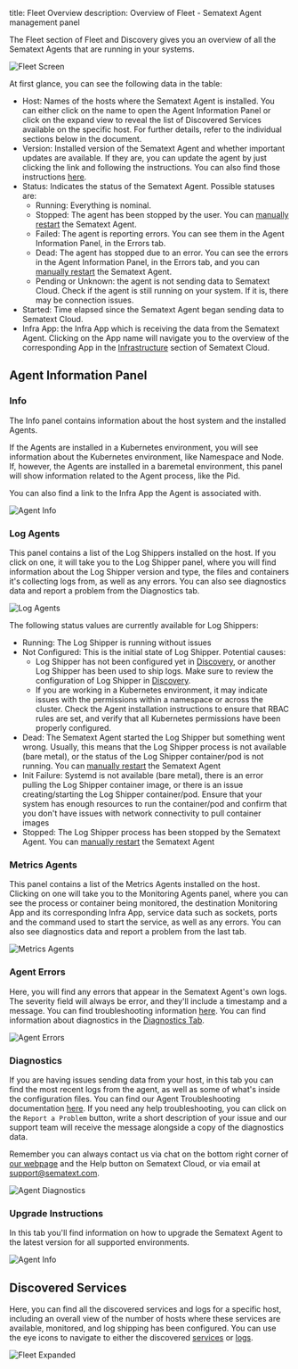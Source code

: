 title: Fleet Overview
description: Overview of Fleet - Sematext Agent management panel

The Fleet section of Fleet and Discovery gives you an overview of all the Sematext Agents that are running in your systems.

![Fleet Screen](../images/fleet/fnd-agents-collapsed.png)

At first glance, you can see the following data in the table:

- Host: Names of the hosts where the Sematext Agent is installed. You can either click on the name to open the Agent Information Panel or click on the expand view to reveal the list of Discovered Services available on the specific host. For further details, refer to the individual sections below in the document.
- Version: Installed version of the Sematext Agent and whether important updates are available. If they are, you can update the agent by just clicking the link and following the instructions. You can also find those instructions [here](https://sematext.com/docs/monitoring/spm-faq/#agent-updating).
- Status: Indicates the status of the Sematext Agent. Possible statuses are:
    - Running: Everything is nominal.
    - Stopped: The agent has been stopped by the user. You can [manually restart](https://sematext.com/docs/agents/sematext-agent/starting-stopping) the Sematext Agent.
    - Failed: The agent is reporting errors. You can see them in the Agent Information Panel, in the Errors tab.
    - Dead: The agent has stopped due to an error. You can see the errors in the Agent Information Panel, in the Errors tab, and you can [manually restart](https://sematext.com/docs/agents/sematext-agent/starting-stopping) the Sematext Agent.
    - Pending or Unknown: the agent is not sending data to Sematext Cloud. Check if the agent is still running on your system. If it is, there may be connection issues.
- Started: Time elapsed since the Sematext Agent began sending data to Sematext Cloud.
- Infra App: the Infra App which is receiving the data from the Sematext Agent. Clicking on the App name will navigate you to the overview of the corresponding App in the [Infrastructure](https://sematext.com/docs/monitoring/infrastructure/) section of Sematext Cloud.

## Agent Information Panel

### Info
The Info panel contains information about the host system and the installed Agents. 

If the Agents are installed in a Kubernetes environment, you will see information about the Kubernetes environment, like Namespace and Node. If, however, the Agents are installed in a baremetal environment, this panel will show information related to the Agent process, like the Pid. 

You can also find a link to the Infra App the Agent is associated with.

![Agent Info](../images/fleet/fleet-agent-info.png)

### Log Agents

This panel contains a list of the Log Shippers installed on the host. If you click on one, it will take you to the Log Shipper panel, where you will find information about the Log Shipper version and type, the files and containers it's collecting logs from, as well as any errors. You can also see diagnostics data and report a problem from the Diagnostics tab.

![Log Agents](../images/fleet/fleet-log-agents.png)

The following status values are currently available for Log Shippers:

- Running: The Log Shipper is running without issues
- Not Configured: This is the initial state of Log Shipper. Potential causes:
    - Log Shipper has not been configured yet in [Discovery](https://sematext.com/docs/logs/discovery/intro/), or another Log Shipper has been used to ship logs. Make sure to review the configuration of Log Shipper in [Discovery](https://sematext.com/docs/logs/discovery/intro/).
    - If you are working in a Kubernetes environment, it may indicate issues with the permissions within a namespace or across the cluster. Check the Agent installation instructions to ensure that RBAC rules are set, and verify that all Kubernetes permissions have been properly configured.
- Dead: The Sematext Agent started the Log Shipper but something went wrong. Usually, this means that the Log Shipper process is not available (bare metal), or the status of the Log Shipper container/pod is not running. You can [manually restart](https://sematext.com/docs/agents/sematext-agent/starting-stopping) the Sematext Agent
- Init Failure: Systemd is not available (bare metal), there is an error pulling the Log Shipper container image, or there is an issue creating/starting the Log Shipper container/pod. Ensure that your system has enough resources to run the container/pod and confirm that you don't have issues with network connectivity to pull container images
- Stopped: The Log Shipper process has been stopped by the Sematext Agent. You can [manually restart](https://sematext.com/docs/agents/sematext-agent/starting-stopping) the Sematext Agent

### Metrics Agents

This panel contains a list of the Metrics Agents installed on the host. Clicking on one will take you to the Monitoring Agents panel, where you can see the process or container being monitored, the destination Monitoring App and its corresponding Infra App, service data such as sockets, ports and the command used to start the service, as well as any errors. You can also see diagnostics data and report a problem from the last tab.

![Metrics Agents](../images/fleet/fleet-metrics-agents.png)

### Agent Errors 

Here, you will find any errors that appear in the Sematext Agent's own logs. The severity field will always be error, and they'll include a timestamp and a message. You can find troubleshooting information [here](https://sematext.com/docs/agents/sematext-agent/agent-troubleshooting/). You can find information about diagnostics in the [Diagnostics Tab](https://sematext.com/docs/fleet/#Diagnostics).

![Agent Errors](../images/fleet/fleet-agent-errors.png)

### Diagnostics

If you are having issues sending data from your host, in this tab you can find the most recent logs from the agent, as well as some of what's inside the configuration files. You can find our Agent Troubleshooting documentation [here](https://sematext.com/docs/agents/sematext-agent/agent-troubleshooting). If you need any help troubleshooting, you can click on the `Report a Problem` button, write a short description of your issue and our support team will receive the message alongside a copy of the diagnostics data.

Remember you can always contact us via chat on the bottom right corner of [our webpage](https://sematext.com/) and the Help button on Sematext Cloud, or via email at [support@sematext.com](mailto:support@sematext.com).

![Agent Diagnostics](../images/fleet/agent-diagnostics.png)

### Upgrade Instructions

In this tab you'll find information on how to upgrade the Sematext Agent to the latest version for all supported environments.

![Agent Info](../images/fleet/fleet-upgrade-instructions.png)

## Discovered Services
Here, you can find all the discovered services and logs for a specific host, including an overall view of the number of hosts where these services are available, monitored, and log shipping has been configured. You can use the eye icons to navigate to either the discovered [services](https://sematext.com/docs/monitoring/autodiscovery/) or [logs](https://sematext.com/docs/logs/discovery/intro/).

![Fleet Expanded](../images/fleet/fnd-agents-expanded.png)
